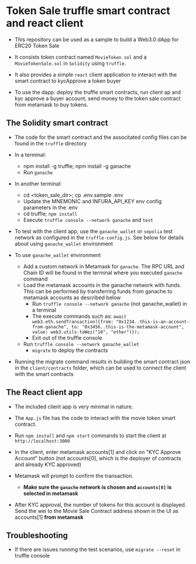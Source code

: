 # Token Sale truffle smart contract and react client

* This repository can be used as a sample to build a Web3.0 dApp for ERC20 Token Sale

* It consists token contract named `MovieToken.sol` and a `MovieTokenSale.sol` in `Solidity` using `truffle`.

* It also provides a simple `react` client application to interact with the smart contract to kycApprove a token buyer

* To use the dapp: deploy the truffle smart contracts, run client ap and kyc approve a buyer account, send money to the token sale contract from metamask to buy tokens.

## The Solidity smart contract

* The code for the smart contract and the associtated config files can be found in the `truffle` directory

* In a terminal:
  * npm install -g truffle; npm install -g ganache
  * Run `ganache`

* In another terminal:
  * cd <token_sale_dir>; cp  .env.sample  .env
  * Update the MNEMONIC and INFURA_API_KEY env config parameters in the .env
  * cd truffle;  `npm install`
  * Execute `truffle console --network ganache` and `test`

* To test with the client app, use the `ganache_wallet` or `sepolia` test network as configured in the `truffle-config.js`. See below for details about using `ganache_wallet` environment

* To use `ganache_wallet` environment
  * Add a custom network in Metamask for `ganache`. The RPC URL and Chain ID will be found in the terminal where you executed `ganache` command
  * Load the metamask accounts in the ganache network with funds. This can be performed by transferring funds from ganache to metamask accounts as described below
    * Run `truffle console --network ganache` (not ganache_wallet) in a terminal
    * The execute commands such as: `await web3.eth.sendTransaction({from: "0x1234..this-is-an-account-from-ganache", to: "0x3456..this-is-the-metamask-account", value: web3.utils.toWei("10", "ether")});`
    * Exit out of the truffle console
  * Run `truffle console --network ganache_wallet`
    * `migrate` to deploy the contracts

* Running the migrate command results in building the smart contract json in the `client/contracts` folder, which can be used to connect the client with the smart contracts

## The React client app

* The included client app is very minimal in nature.

* The `App.js` file has the code to interact with the movie token smart contract. 

* Run `npm install` and `npm start` commands to start the client at `http://localhost:3000`

* In the client, enter metamask accounts[1] and click on "KYC Approve Account" button (not accounts[0], which is the deployer of contracts and already KYC approved)

* Metamask will prompt to confirm the transaction.
  * **Make sure the `ganache` network is chosen and `accounts[0]` is selected in metamask**

* After KYC approval, the number of tokens for this account is displayed. Send the wei to the Movie Sale Contract address shown in the UI as accounts[1] **from metamask**

## Troubleshooting
  * If there are issues running the test scenarios, use `migrate --reset` in truffle console

